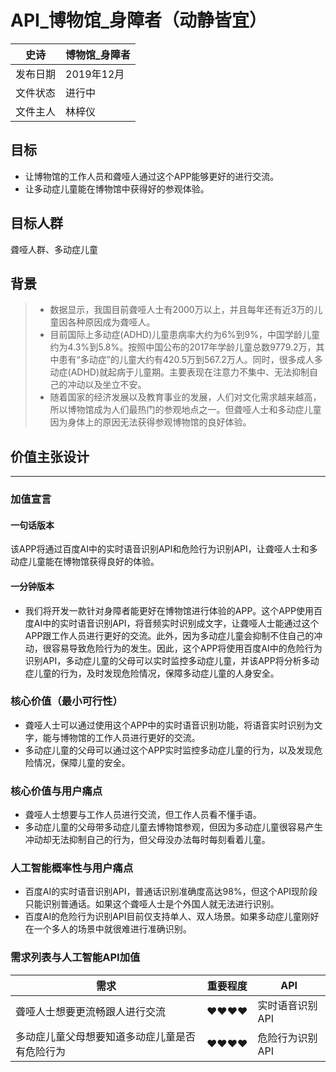 # API_博物馆_身障者（动静皆宜）
| 史诗      | 博物馆_身障者 |
| ------------ | ------------- |
| 发布日期     | 2019年12月    |
| 文件状态     | 进行中        |
| 文件主人     | 林梓仪        |

## 目标
- 让博物馆的工作人员和聋哑人通过这个APP能够更好的进行交流。
- 让多动症儿童能在博物馆中获得好的参观体验。

## 目标人群
聋哑人群、多动症儿童

## 背景
> - 数据显示，我国目前聋哑人士有2000万以上，并且每年还有近3万的儿童因各种原因成为聋哑人。
> - 目前国际上多动症(ADHD)儿童患病率大约为6%到9%，中国学龄儿童约为4.3%到5.8%。按照中国公布的2017年学龄儿童总数9779.2万，其中患有“多动症”的儿童大约有420.5万到567.2万人。同时，很多成人多动症(ADHD)就起病于儿童期。主要表现在注意力不集中、无法抑制自己的冲动以及坐立不安。
> - 随着国家的经济发展以及教育事业的发展，人们对文化需求越来越高，所以博物馆成为人们最热门的参观地点之一。但聋哑人士和多动症儿童因为身体上的原因无法获得参观博物馆的良好体验。

## 价值主张设计
****
### 加值宣言
#### 一句话版本
该APP将通过百度AI中的实时语音识别API和危险行为识别API，让聋哑人士和多动症儿童能在博物馆获得良好的体验。

#### 一分钟版本
- 我们将开发一款针对身障者能更好在博物馆进行体验的APP。这个APP使用百度AI中的实时语音识别API，将音频实时识别成文字，让聋哑人士能通过这个APP跟工作人员进行更好的交流。此外，因为多动症儿童会抑制不住自己的冲动，很容易导致危险行为的发生。因此，这个APP将使用百度AI中的危险行为识别API，多动症儿童的父母可以实时监控多动症儿童，并该APP将分析多动症儿童的行为，及时发现危险情况，保障多动症儿童的人身安全。

### 核心价值（最小可行性）
- 聋哑人士可以通过使用这个APP中的实时语音识别功能，将语音实时识别为文字，能与博物馆的工作人员进行更好的交流。
- 多动症儿童的父母可以通过这个APP实时监控多动症儿童的行为，以及发现危险情况，保障儿童的安全。

### 核心价值与用户痛点
- 聋哑人士想要与工作人员进行交流，但工作人员看不懂手语。
- 多动症儿童的父母带多动症儿童去博物馆参观，但因为多动症儿童很容易产生冲动却无法抑制自己的行为，但父母没办法每时每刻看着儿童。

### 人工智能概率性与用户痛点
- 百度AI的实时语音识别API，普通话识别准确度高达98%，但这个API现阶段只能识别普通话。如果这个聋哑人士是个外国人就无法进行识别。
- 百度AI的危险行为识别API目前仅支持单人、双人场景。如果多动症儿童刚好在一个多人的场景中就很难进行准确识别。

### 需求列表与人工智能API加值
| 需求                     | 重要程度 | API               |
| ------------------------ | -------- | ----------------- |
| 聋哑人士想要更流畅跟人进行交流| ♥♥♥♥   | 实时语音识别API |
| 多动症儿童父母想要知道多动症儿童是否有危险行为 | ♥♥♥♥   | 危险行为识别API  |
